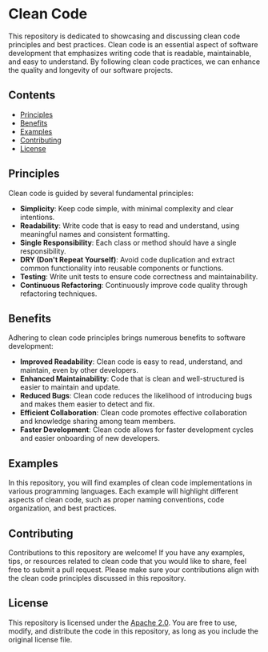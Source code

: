 # Clean Code

This repository is dedicated to showcasing and discussing clean code principles and best practices. Clean code is an essential aspect of software development that emphasizes writing code that is readable, maintainable, and easy to understand. By following clean code practices, we can enhance the quality and longevity of our software projects.

## Contents

- [Principles](#principles)
- [Benefits](#benefits)
- [Examples](#examples)
- [Contributing](#contributing)
- [License](#license)

## Principles

Clean code is guided by several fundamental principles:

- **Simplicity**: Keep code simple, with minimal complexity and clear intentions.
- **Readability**: Write code that is easy to read and understand, using meaningful names and consistent formatting.
- **Single Responsibility**: Each class or method should have a single responsibility.
- **DRY (Don't Repeat Yourself)**: Avoid code duplication and extract common functionality into reusable components or functions.
- **Testing**: Write unit tests to ensure code correctness and maintainability.
- **Continuous Refactoring**: Continuously improve code quality through refactoring techniques.

## Benefits

Adhering to clean code principles brings numerous benefits to software development:

- **Improved Readability**: Clean code is easy to read, understand, and maintain, even by other developers.
- **Enhanced Maintainability**: Code that is clean and well-structured is easier to maintain and update.
- **Reduced Bugs**: Clean code reduces the likelihood of introducing bugs and makes them easier to detect and fix.
- **Efficient Collaboration**: Clean code promotes effective collaboration and knowledge sharing among team members.
- **Faster Development**: Clean code allows for faster development cycles and easier onboarding of new developers.

## Examples

In this repository, you will find examples of clean code implementations in various programming languages. Each example will highlight different aspects of clean code, such as proper naming conventions, code organization, and best practices.

## Contributing

Contributions to this repository are welcome! If you have any examples, tips, or resources related to clean code that you would like to share, feel free to submit a pull request. Please make sure your contributions align with the clean code principles discussed in this repository.

## License

This repository is licensed under the [Apache 2.0](LICENSE). You are free to use, modify, and distribute the code in this repository, as long as you include the original license file.
